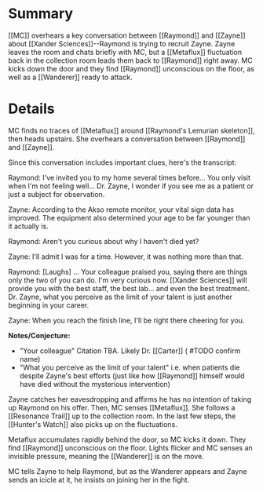 # Summary
[[MC]] overhears a key conversation between [[Raymond]] and [[Zayne]] about [[Xander Sciences]]--Raymond is trying to recruit Zayne. Zayne leaves the room and chats briefly with MC, but a [[Metaflux]] fluctuation back in the collection room leads them back to [[Raymond]] right away. MC kicks down the door and they find [[Raymond]] unconscious on the floor, as well as a [[Wanderer]] ready to attack.

# Details

MC finds no traces of [[Metaflux]] around [[Raymond's Lemurian skeleton]], then heads upstairs. She overhears a conversation between [[Raymond]] and [[Zayne]].

Since this conversation includes important clues, here's the transcript:

Raymond: I've invited you to my home several times before... You only visit when I'm not feeling well... Dr. Zayne, I wonder if you see me as a patient or just a subject for observation.

Zayne: According to the Akso remote monitor, your vital sign data has improved. The equipment also determined your age to be far younger than it actually is.

Raymond: Aren't you curious about why I haven't died yet?

Zayne: I'll admit I was for a time. However, it was nothing more than that.

Raymond: [Laughs] ... Your colleague praised you, saying there are things only the two of you can do. I'm very curious now. [[Xander Sciences]] will provide you with the best staff, the best lab... and even the best treatment. Dr. Zayne, what you perceive as the limit of your talent is just another beginning in your career.

Zayne: When you reach the finish line, I'll be right there cheering for you.

**Notes/Conjecture:**
* "Your colleague" Citation TBA. Likely Dr. [[Carter]] ( #TODO confirm name)
* "What you perceive as the limit of your talent" i.e. when patients die despite Zayne's best efforts (just like how [[Raymond]] himself would have died without the mysterious intervention)

Zayne catches her eavesdropping and affirms he has no intention of taking up Raymond on his offer. Then, MC senses [[Metaflux]]. She follows a [[Resonance Trail]] up to the collection room. In the last few steps, the [[Hunter's Watch]] also picks up on the fluctuations.

Metaflux accumulates rapidly behind the door, so MC kicks it down. They find [[Raymond]] unconscious on the floor. Lights flicker and MC senses an invisible pressure, meaning the [[Wanderer]] is on the move.

MC tells Zayne to help Raymond, but as the Wanderer appears and Zayne sends an icicle at it, he insists on joining her in the fight.





